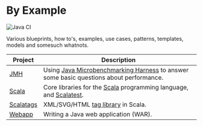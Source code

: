 By Example
==============================================================================

![Java CI](https://github.com/RyanSkraba/byexample/workflows/Java%20CI/badge.svg)

Various blueprints, how to's, examples, use cases, patterns, templates, models and somesuch
whatnots.

| Project                                 | Description                                                                                                                                |
|-----------------------------------------|--------------------------------------------------------------------------------------------------------------------------------------------|
| [JMH](benchmarking/jmh-by-example)      | Using [Java Microbenchmarking Harness](http://openjdk.java.net/projects/code-tools/jmh/) to answer some basic questions about performance. |
| [Scala](scala/scala-by-example)         | Core libraries for the [Scala](https://www.scala-lang.org/) programming language, and [Scalatest](https://www.scalatest.org/).             |
| [Scalatags](scala/scalatags-by-example) | XML/SVG/HTML [tag library](https://github.com/lihaoyi/scalatags) in Scala.                                                                 |
| [Webapp](webapp/webapp-by-example)      | Writing a Java web application (WAR).                                                                                                      |
